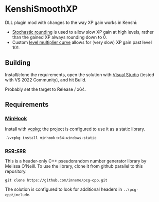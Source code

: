 # KenshiSmoothXP
DLL plugin mod with changes to the way XP gain works in Kenshi:
- [Stochastic rounding](https://en.wikipedia.org/wiki/Rounding#Stochastic_rounding) is used to allow slow XP gain at high levels, rather than the gained XP always rounding down to 0.
- Custom [level multiplier curve](https://www.reddit.com/r/Kenshi/comments/1hisvzq/kenshi_fact_of_the_day_11/) allows for (very slow) XP gain past level 101.

## Building
Install/clone the requirements, open the solution with [Visual Studio](https://visualstudio.microsoft.com/vs/community/) (tested with VS 2022 Community), and hit Build.

Probably set the target to Release / x64.

## Requirements

### [MinHook](https://www.codeproject.com/KB/winsdk/LibMinHook.aspx)
Install with [vcpkg](https://learn.microsoft.com/en-us/vcpkg/get_started/get-started-msbuild?pivots=shell-powershell#1---set-up-vcpkg); the project is configured to use it as a static library.

`.\vcpkg install minhook:x64-windows-static`

### [pcg-cpp](https://www.pcg-random.org/)
This is a header-only C++ pseudorandom number generator library by Melissa O'Neill. To use the library, clone it from github parallel to this repository.

`git clone https://github.com/imneme/pcg-cpp.git`

The solution is configured to look for additional headers in `..\pcg-cpp\include`.
